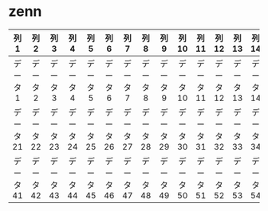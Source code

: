 # zenn
| 列1 | 列2 | 列3 | 列4 | 列5 | 列6 | 列7 | 列8 | 列9 | 列10 | 列11 | 列12 | 列13 | 列14 | 列15 | 列16 | 列17 | 列18 | 列19 | 列20 |
|:---:|:---:|:---:|:---:|:---:|:---:|:---:|:---:|:---:|:---:|:---:|:---:|:---:|:---:|:---:|:---:|:---:|:---:|:---:|:---:|
| データ1 | データ2 | データ3 | データ4 | データ5 | データ6 | データ7 | データ8 | データ9 | データ10 | データ11 | データ12 | データ13 | データ14 | データ15 | データ16 | データ17 | データ18 | データ19 | データ20 |
| データ21 | データ22 | データ23 | データ24 | データ25 | データ26 | データ27 | データ28 | データ29 | データ30 | データ31 | データ32 | データ33 | データ34 | データ35 | データ36 | データ37 | データ38 | データ39 | データ40 |
| データ41 | データ42 | データ43 | データ44 | データ45 | データ46 | データ47 | データ48 | データ49 | データ50 | データ51 | データ52 | データ53 | データ54 | データ55 | データ56 | データ57 | データ58 | データ59 | データ60 |
